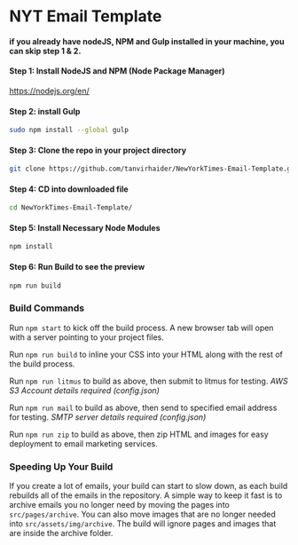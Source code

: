 # NYT Email Template

#### if you already have nodeJS, NPM and Gulp installed in your machine, you can skip step 1 & 2.
#### Step 1: Install NodeJS and NPM (Node Package Manager)
https://nodejs.org/en/


#### Step 2: install Gulp
```bash
sudo npm install --global gulp
```

#### Step 3:  Clone the repo in your project directory
```bash
git clone https://github.com/tanvirhaider/NewYorkTimes-Email-Template.git
```

#### Step 4:  CD into downloaded file
```bash
cd NewYorkTimes-Email-Template/
```

#### Step 5:  Install Necessary Node Modules
```bash
npm install
```

#### Step 6:  Run Build to see the preview
```bash
npm run build
```





### Build Commands

Run `npm start` to kick off the build process. A new browser tab will open with a server pointing to your project files.

Run `npm run build` to inline your CSS into your HTML along with the rest of the build process.

Run `npm run litmus` to build as above, then submit to litmus for testing. *AWS S3 Account details required (config.json)*

Run `npm run mail` to build as above, then send to specified email address for testing. *SMTP server details required (config.json)*

Run `npm run zip` to build as above, then zip HTML and images for easy deployment to email marketing services. 

### Speeding Up Your Build

If you create a lot of emails, your build can start to slow down, as each build rebuilds all of the emails in the
repository. A simple way to keep it fast is to archive emails you no longer need by moving the pages into `src/pages/archive`.
You can also move images that are no longer needed into `src/assets/img/archive`. The build will ignore pages and images that
are inside the archive folder.
